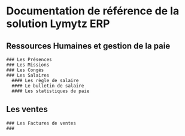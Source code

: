 # Documentation de référence de la solution Lymytz ERP
  ## Ressources Humaines et gestion de la paie
    ### Les Présences
    ### Les Missions
    ### Les Congés
    ### Les Salaires
      #### Les règle de salaire
      #### Le bulletin de salaire
      #### Les statistiques de paie
  ## Les ventes
    ### Les Factures de ventes
    ### 

